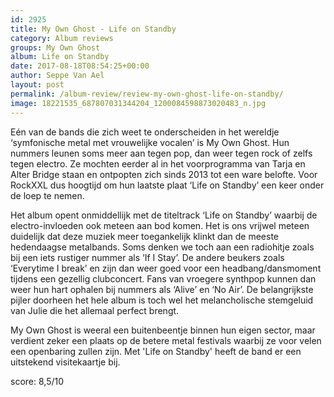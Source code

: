 ```yaml
---
id: 2925
title: My Own Ghost - Life on Standby
category: Album reviews
groups: My Own Ghost
album: Life on Standby
date: 2017-08-18T08:54:25+00:00
author: Seppe Van Ael
layout: post
permalink: /album-review/review-my-own-ghost-life-on-standby/
image: 18221535_687807031344204_1200084598873020483_n.jpg
---
```

Eén van de bands die zich weet te onderscheiden in het wereldje ‘symfonische metal met vrouwelijke vocalen’ is My Own Ghost. Hun nummers leunen soms meer aan tegen pop, dan weer tegen rock of zelfs tegen electro. Ze mochten eerder al in het voorprogramma van Tarja en Alter Bridge staan en ontpopten zich sinds 2013 tot een ware belofte. Voor RockXXL dus hoogtijd om hun laatste plaat ‘Life on Standby’ een keer onder de loep te nemen.

Het album opent onmiddellijk met de titeltrack ‘Life on Standby’ waarbij de electro-invloeden ook meteen aan bod komen. Het is ons vrijwel meteen duidelijk dat deze muziek meer toegankelijk klinkt dan de meeste hedendaagse metalbands. Soms denken we toch aan een radiohitje zoals bij een iets rustiger nummer als ‘If I Stay’. De andere beukers zoals ‘Everytime I break’ en zijn dan weer goed voor een headbang/dansmoment tijdens een gezellig clubconcert. Fans van vroegere synthpop kunnen dan weer hun hart ophalen bij nummers als ‘Alive’ en ‘No Air’. De belangrijkste pijler doorheen het hele album is toch wel het melancholische stemgeluid van Julie die het allemaal perfect brengt.

My Own Ghost is weeral een buitenbeentje binnen hun eigen sector, maar verdient zeker een plaats op de betere metal festivals waarbij ze voor velen een openbaring zullen zijn. Met 'Life on Standby' heeft de band er een uitstekend visitekaartje bij.

score: 8,5/10
